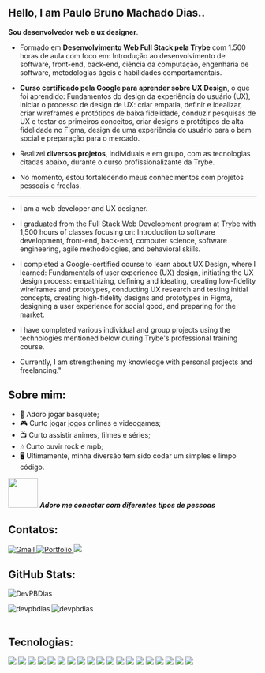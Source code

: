 ## Hello, I am Paulo Bruno Machado Dias..

**Sou desenvolvedor web e ux designer**.

- Formado em **Desenvolvimento Web Full Stack pela Trybe** com 1.500 horas de aula com foco em: Introdução ao desenvolvimento de software, front-end, back-end, ciência da computação, engenharia de software, metodologias ágeis e habilidades comportamentais.
  
- **Curso certificado pela Google para aprender sobre UX Design**, o que foi aprendido: Fundamentos do design da experiência do usuário (UX), iniciar o processo de design de UX: criar empatia, definir e idealizar, criar wireframes e protótipos de baixa fidelidade, conduzir pesquisas de UX e testar os primeiros conceitos, criar designs e protótipos de alta fidelidade no Figma, design de uma experiência do usuário para o bem social e preparação para o mercado.

- Realizei **diversos projetos**, individuais e em grupo, com as tecnologias citadas abaixo, durante o curso profissionalizante da Trybe.

- No momento, estou fortalecendo meus conhecimentos com projetos pessoais e freelas.

------------------------------------------------------------------------------------------------------------------------------------------------------------

- I am a web developer and UX designer.

- I graduated from the Full Stack Web Development program at Trybe with 1,500 hours of classes focusing on: Introduction to software development, front-end, back-end, computer science, software engineering, agile methodologies, and behavioral skills.

- I completed a Google-certified course to learn about UX Design, where I learned: Fundamentals of user experience (UX) design, initiating the UX design process: empathizing, defining and ideating, creating low-fidelity wireframes and prototypes, conducting UX research and testing initial concepts, creating high-fidelity designs and prototypes in Figma, designing a user experience for social good, and preparing for the market.

- I have completed various individual and group projects using the technologies mentioned below during Trybe's professional training course.

- Currently, I am strengthening my knowledge with personal projects and freelancing."
  
## Sobre mim:

- 🏀 Adoro jogar basquete;
- 🎮 Curto jogar jogos onlines e videogames;
- 📺 Curto assistir animes, filmes e séries;
- 🎶 Curto ouvir rock e mpb;
- 🖥️ Ultimamente, minha diversão tem sido codar um simples e limpo código.

<img src="https://media.giphy.com/media/LnQjpWaON8nhr21vNW/giphy.gif" width="60"> <em><b>Adoro me conectar com diferentes tipos de pessoas</b></em>

## Contatos:
<div>
<a href="mailto:devpbdias@gmail.com">
<img alt="Gmail" src="https://img.shields.io/badge/Gmail-D14836?style=for-the-badge&logo=gmail&logoColor=white" />
</a>
 <a href="[https://portfolio-v3-one-gamma.vercel.app](https://portfolio-final-jade-pi.vercel.app)">
<img alt="Portfolio" src="https://img.shields.io/badge/Portfolio-%23000000.svg?style=for-the-badge&logo=firefox&logoColor=#FF7139" />
</a>
<a href='https://www.linkedin.com/in/devpaulobrunomdias/'>
<img src='https://img.shields.io/badge/LinkedIn-0077B5?style=for-the-badge&logo=linkedin&logoColor=white'/>
</a>
</div>

## GitHub Stats:
<div>
<p align="left"> <img src="https://komarev.com/ghpvc/?username=DevPBDias" alt="DevPBDias" /> </p>
<img align="left" src="https://github-readme-stats.vercel.app/api?username=devpbdias&show_icons=true&locale=en&theme=great-gatsby" alt="devpbdias" />
<img align="center" src="https://github-readme-stats.vercel.app/api/top-langs?username=devpbdias&show_icons=true&locale=en&theme=great-gatsby&layout=compact" alt="devpbdias" />
</div>
</br>

## Tecnologias:
<div>
  <img src='https://img.shields.io/badge/GIT-E44C30?style=for-the-badge&logo=git&logoColor=white'/>
  <img src='https://img.shields.io/badge/github-%23121011.svg?style=for-the-badge&logo=github&logoColor=white'/>
  <img src='https://img.shields.io/badge/html5-%23E34F26.svg?style=for-the-badge&logo=html5&logoColor=white'/>
  <img src='https://img.shields.io/badge/css3-%231572B6.svg?style=for-the-badge&logo=css3&logoColor=white'/>
  <img src='https://img.shields.io/badge/javascript-%23323330.svg?style=for-the-badge&logo=javascript&logoColor=%23F7DF1E'/>
  <img src='https://img.shields.io/badge/-jest-%23C21325?style=for-the-badge&logo=jest&logoColor=white'/>
  <img src='https://img.shields.io/badge/react-%2320232a.svg?style=for-the-badge&logo=react&logoColor=%2361DAFB'/>
  <img src='https://img.shields.io/badge/-TestingLibrary-%23E33332?style=for-the-badge&logo=testing-library&logoColor=white'/>
  <img src='https://img.shields.io/badge/Trello-0052CC?style=for-the-badge&logo=trello&logoColor=white'/>
  <img src='https://img.shields.io/badge/typescript-%23007ACC.svg?style=for-the-badge&logo=typescript&logoColor=white'/>
  <img src='https://img.shields.io/badge/Figma-F24E1E?style=for-the-badge&logo=figma&logoColor=white'/>
  <img src='https://img.shields.io/badge/docker-%230db7ed.svg?style=for-the-badge&logo=docker&logoColor=white'/>
  <img src='https://img.shields.io/badge/MySQL-005C84?style=for-the-badge&logo=mysql&logoColor=white'/>
  <img src='https://img.shields.io/badge/MongoDB-%234ea94b.svg?style=for-the-badge&logo=mongodb&logoColor=white'/>
  <img src='https://img.shields.io/badge/node.js-6DA55F?style=for-the-badge&logo=node.js&logoColor=white'/>
  <img src='https://img.shields.io/badge/Express.js-404D59?style=for-the-badge'/>
  <img src='https://img.shields.io/badge/Sequelize-52B0E7?style=for-the-badge&logo=Sequelize&logoColor=white'/>
  <img src='https://img.shields.io/badge/Python-14354C?style=for-the-badge&logo=python&logoColor=white'/>
  <img src='https://img.shields.io/badge/Vercel-000000?style=for-the-badge&logo=vercel&logoColor=white'/>
</div>

